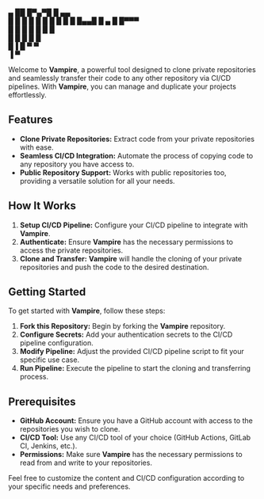    ▄   ██   █▀▄▀█ █ ▄▄  
     █  █ █  █ █ █ █   █ 
█     █ █▄▄█ █ ▄ █ █▀▀▀  
 █    █ █  █ █   █ █     
  █  █     █    █   █    
   █▐     █    ▀     ▀   
   ▐     ▀               

Welcome to **Vampire**, a powerful tool designed to clone private repositories and seamlessly transfer their code to any other repository via CI/CD pipelines. With **Vampire**, you can manage and duplicate your projects effortlessly.

## Features

- **Clone Private Repositories:** Extract code from your private repositories with ease.
- **Seamless CI/CD Integration:** Automate the process of copying code to any repository you have access to.
- **Public Repository Support:** Works with public repositories too, providing a versatile solution for all your needs.

## How It Works

1. **Setup CI/CD Pipeline:** Configure your CI/CD pipeline to integrate with **Vampire**.
2. **Authenticate:** Ensure **Vampire** has the necessary permissions to access the private repositories.
3. **Clone and Transfer:** **Vampire** will handle the cloning of your private repositories and push the code to the desired destination.

## Getting Started

To get started with **Vampire**, follow these steps:

1. **Fork this Repository:** Begin by forking the **Vampire** repository.
2. **Configure Secrets:** Add your authentication secrets to the CI/CD pipeline configuration.
3. **Modify Pipeline:** Adjust the provided CI/CD pipeline script to fit your specific use case.
4. **Run Pipeline:** Execute the pipeline to start the cloning and transferring process.

## Prerequisites

- **GitHub Account:** Ensure you have a GitHub account with access to the repositories you wish to clone.
- **CI/CD Tool:** Use any CI/CD tool of your choice (GitHub Actions, GitLab CI, Jenkins, etc.).
- **Permissions:** Make sure **Vampire** has the necessary permissions to read from and write to your repositories.


Feel free to customize the content and CI/CD configuration according to your specific needs and preferences.

